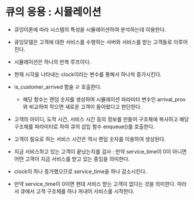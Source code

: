 # 큐의 응용 : 시뮬레이션

- 큐잉이론에 따라 시스템의 특성을 시뮬레이션하여 분석하는데 이용한다.

- 큐잉모델은 고객에 대한 서비스를 수행하는 서버와 서비스를 받는 고객들로 이루어진다.

- 시뮬레이션은 하나의 반복 루프이다.

- 현재 시각을 나타내는 clock이라는 변수를 통해서 하나씩 증가시킨다.

- is_customer_arrived 함술 ㄹ 호출한다.

    - 해당 함수는 랜덤 숫자를 생성하여 시뮬레이션 파라미터 변수인 arrival_prov와 비교하여 작으면 새로운 고객이 들어왔다고 판단한다.


- 고객의 아이디, 도착 시간, 서비스 시간 등의 정보를 만들어 구조체에 복사하고 해당 구조체를 파라미터로 하여 큐의 삽입 함수 enqueue()를 호출한다.

- 고객이 필요로 하는 서비스 시간은 역시 랜덤 숫자를 이용하여 생성된다.

- 지금 서비스하고 있는 고객이 끝났는지를 검사 : 만약 service_time이 0이 아니면 어떤 고객이 지금 서비스를 받고 있는 중임을 의미한다.

- clock이 하나 증가했으므로 service_time을 하나 감소시킨다.

- 만약 service_time이 0이면 현대 서비스 받는 고객이 없다는 것을 의미한다. 따라서 큐에서 고객 구조체를 하나 꺼내어 서비스를 시작한다.

